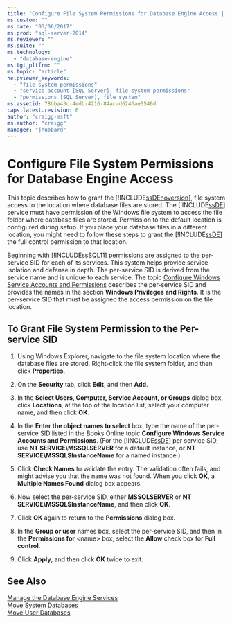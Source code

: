 ```yaml
---
title: "Configure File System Permissions for Database Engine Access | Microsoft Docs"
ms.custom: ""
ms.date: "03/06/2017"
ms.prod: "sql-server-2014"
ms.reviewer: ""
ms.suite: ""
ms.technology: 
  - "database-engine"
ms.tgt_pltfrm: ""
ms.topic: "article"
helpviewer_keywords: 
  - "file system permissions"
  - "service account [SQL Server], file system permissions"
  - "permissions [SQL Server], file system"
ms.assetid: 78bba43c-4edb-4216-84ac-d6246ae5546d
caps.latest.revision: 6
author: "craigg-msft"
ms.author: "craigg"
manager: "jhubbard"
---
```

# Configure File System Permissions for Database Engine Access
  This topic describes how to grant the [!INCLUDE[ssDEnoversion](../includes/ssdenoversion-md.md)], file system access to the location where database files are stored. The [!INCLUDE[ssDE](../includes/ssde-md.md)] service must have permission of the Windows file system to access the file folder where database files are stored. Permission to the default location is configured during setup. If you place your database files in a different location, you might need to follow these steps to grant the [!INCLUDE[ssDE](../includes/ssde-md.md)] the full control permission to that location.  
  
 Beginning with [!INCLUDE[ssSQL11](../includes/sssql11-md.md)] permissions are assigned to the per-service SID for each of its services. This system helps provide service isolation and defense in depth. The per-service SID is derived from the service name and is unique to each service. The topic [Configure Windows Service Accounts and Permissions](../../2014/database-engine/configure-windows-service-accounts-and-permissions.md) describes the per-service SID and provides the names in the section **Windows Privileges and Rights**. It is the per-service SID that must be assigned the access permission on the file location.  
  
## To Grant File System Permission to the Per-service SID  
  
1.  Using Windows Explorer, navigate to the file system location where the database files are stored. Right-click the file system folder, and then click **Properties**.  
  
2.  On the **Security** tab, click **Edit**, and then **Add**.  
  
3.  In the **Select Users, Computer, Service Account, or Groups** dialog box, click **Locations**, at the top of the location list, select your computer name, and then click **OK**.  
  
4.  In the **Enter the object names to select** box, type the name of the per-service SID listed in the Books Online topic **Configure Windows Service Accounts and Permissions**. (For the [!INCLUDE[ssDE](../includes/ssde-md.md)] per service SID, use **NT SERVICE\MSSQLSERVER** for a default instance, or **NT SERVICE\MSSQL$InstanceName** for a named instance.)  
  
5.  Click **Check Names** to validate the entry. The validation often fails, and might advise you that the name was not found. When you click **OK**, a **Multiple Names Found** dialog box appears.  
  
6.  Now select the per-service SID, either **MSSQLSERVER** or **NT SERVICE\MSSQL$InstanceName**, and then click **OK**.  
  
7.  Click **OK** again to return to the **Permissions** dialog box.  
  
8.  In the **Group or user** names box, select the per-service SID, and then in the **Permissions for** \<name> box, select the **Allow** check box for **Full control**.  
  
9. Click **Apply**, and then click **OK** twice to exit.  
  
## See Also  
 [Manage the Database Engine Services](../../2014/database-engine/manage-the-database-engine-services.md)   
 [Move System Databases](../../2014/database-engine/move-system-databases.md)   
 [Move User Databases](../../2014/database-engine/move-user-databases.md)  
  
  